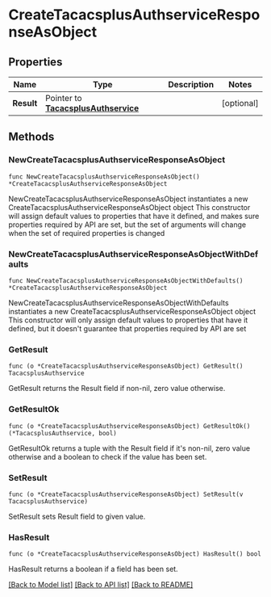 # CreateTacacsplusAuthserviceResponseAsObject

## Properties

Name | Type | Description | Notes
------------ | ------------- | ------------- | -------------
**Result** | Pointer to [**TacacsplusAuthservice**](TacacsplusAuthservice.md) |  | [optional] 

## Methods

### NewCreateTacacsplusAuthserviceResponseAsObject

`func NewCreateTacacsplusAuthserviceResponseAsObject() *CreateTacacsplusAuthserviceResponseAsObject`

NewCreateTacacsplusAuthserviceResponseAsObject instantiates a new CreateTacacsplusAuthserviceResponseAsObject object
This constructor will assign default values to properties that have it defined,
and makes sure properties required by API are set, but the set of arguments
will change when the set of required properties is changed

### NewCreateTacacsplusAuthserviceResponseAsObjectWithDefaults

`func NewCreateTacacsplusAuthserviceResponseAsObjectWithDefaults() *CreateTacacsplusAuthserviceResponseAsObject`

NewCreateTacacsplusAuthserviceResponseAsObjectWithDefaults instantiates a new CreateTacacsplusAuthserviceResponseAsObject object
This constructor will only assign default values to properties that have it defined,
but it doesn't guarantee that properties required by API are set

### GetResult

`func (o *CreateTacacsplusAuthserviceResponseAsObject) GetResult() TacacsplusAuthservice`

GetResult returns the Result field if non-nil, zero value otherwise.

### GetResultOk

`func (o *CreateTacacsplusAuthserviceResponseAsObject) GetResultOk() (*TacacsplusAuthservice, bool)`

GetResultOk returns a tuple with the Result field if it's non-nil, zero value otherwise
and a boolean to check if the value has been set.

### SetResult

`func (o *CreateTacacsplusAuthserviceResponseAsObject) SetResult(v TacacsplusAuthservice)`

SetResult sets Result field to given value.

### HasResult

`func (o *CreateTacacsplusAuthserviceResponseAsObject) HasResult() bool`

HasResult returns a boolean if a field has been set.


[[Back to Model list]](../README.md#documentation-for-models) [[Back to API list]](../README.md#documentation-for-api-endpoints) [[Back to README]](../README.md)


